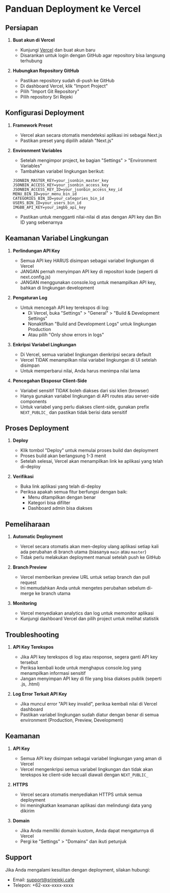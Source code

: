 # Panduan Deployment ke Vercel

## Persiapan

1. **Buat akun di Vercel**
   - Kunjungi [Vercel](https://vercel.com/) dan buat akun baru
   - Disarankan untuk login dengan GitHub agar repository bisa langsung terhubung

2. **Hubungkan Repository GitHub**
   - Pastikan repository sudah di-push ke GitHub
   - Di dashboard Vercel, klik "Import Project"
   - Pilih "Import Git Repository"
   - Pilih repository Sri Rejeki

## Konfigurasi Deployment

1. **Framework Preset**
   - Vercel akan secara otomatis mendeteksi aplikasi ini sebagai Next.js
   - Pastikan preset yang dipilih adalah "Next.js"

2. **Environment Variables**
   - Setelah mengimpor project, ke bagian "Settings" > "Environment Variables"
   - Tambahkan variabel lingkungan berikut:

   ```
   JSONBIN_MASTER_KEY=your_jsonbin_master_key
   JSONBIN_ACCESS_KEY=your_jsonbin_access_key
   JSONBIN_ACCESS_KEY_ID=your_jsonbin_access_key_id
   MENU_BIN_ID=your_menu_bin_id
   CATEGORIES_BIN_ID=your_categories_bin_id
   USERS_BIN_ID=your_users_bin_id
   IMGBB_API_KEY=your_imgbb_api_key
   ```

   - Pastikan untuk mengganti nilai-nilai di atas dengan API key dan Bin ID yang sebenarnya

## Keamanan Variabel Lingkungan

1. **Perlindungan API Key**
   - Semua API key HARUS disimpan sebagai variabel lingkungan di Vercel
   - JANGAN pernah menyimpan API key di repositori kode (seperti di next.config.js)
   - JANGAN menggunakan console.log untuk menampilkan API key, bahkan di lingkungan development

2. **Pengaturan Log**
   - Untuk mencegah API key terekspos di log:
     - Di Vercel, buka "Settings" > "General" > "Build & Development Settings"
     - Nonaktifkan "Build and Development Logs" untuk lingkungan Production
     - Atau pilih "Only show errors in logs"

3. **Enkripsi Variabel Lingkungan**
   - Di Vercel, semua variabel lingkungan dienkripsi secara default
   - Vercel TIDAK menampilkan nilai variabel lingkungan di UI setelah disimpan
   - Untuk memperbarui nilai, Anda harus menimpa nilai lama

4. **Pencegahan Eksposur Client-Side**
   - Variabel sensitif TIDAK boleh diakses dari sisi klien (browser)
   - Hanya gunakan variabel lingkungan di API routes atau server-side components
   - Untuk variabel yang perlu diakses client-side, gunakan prefix `NEXT_PUBLIC_` dan pastikan tidak berisi data sensitif

## Proses Deployment

1. **Deploy**
   - Klik tombol "Deploy" untuk memulai proses build dan deployment
   - Proses build akan berlangsung 1-3 menit
   - Setelah selesai, Vercel akan menampilkan link ke aplikasi yang telah di-deploy

2. **Verifikasi**
   - Buka link aplikasi yang telah di-deploy
   - Periksa apakah semua fitur berfungsi dengan baik:
     - Menu ditampilkan dengan benar
     - Kategori bisa difilter
     - Dashboard admin bisa diakses

## Pemeliharaan

1. **Automatic Deployment**
   - Vercel secara otomatis akan men-deploy ulang aplikasi setiap kali ada perubahan di branch utama (biasanya `main` atau `master`)
   - Tidak perlu melakukan deployment manual setelah push ke GitHub

2. **Branch Preview**
   - Vercel memberikan preview URL untuk setiap branch dan pull request
   - Ini memudahkan Anda untuk mengetes perubahan sebelum di-merge ke branch utama

3. **Monitoring**
   - Vercel menyediakan analytics dan log untuk memonitor aplikasi
   - Kunjungi dashboard Vercel dan pilih project untuk melihat statistik

## Troubleshooting

1. **API Key Terekspos**
   - Jika API key terekspos di log atau response, segera ganti API key tersebut
   - Periksa kembali kode untuk menghapus console.log yang menampilkan informasi sensitif
   - Jangan menyimpan API key di file yang bisa diakses publik (seperti .js, .html)

2. **Log Error Terkait API Key**
   - Jika muncul error "API key invalid", periksa kembali nilai di Vercel dashboard
   - Pastikan variabel lingkungan sudah diatur dengan benar di semua environment (Production, Preview, Development)

## Keamanan

1. **API Key**
   - Semua API key disimpan sebagai variabel lingkungan yang aman di Vercel
   - Vercel mengenkripsi semua variabel lingkungan dan tidak akan terekspos ke client-side kecuali diawali dengan `NEXT_PUBLIC_`

2. **HTTPS**
   - Vercel secara otomatis menyediakan HTTPS untuk semua deployment
   - Ini meningkatkan keamanan aplikasi dan melindungi data yang dikirim

3. **Domain**
   - Jika Anda memiliki domain kustom, Anda dapat mengaturnya di Vercel
   - Pergi ke "Settings" > "Domains" dan ikuti petunjuk

## Support

Jika Anda mengalami kesulitan dengan deployment, silakan hubungi:
- Email: support@srirejeki.cafe
- Telepon: +62-xxx-xxxx-xxxx 